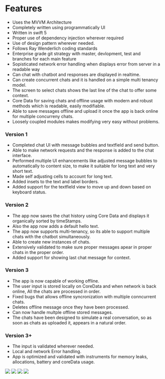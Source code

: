 # Features

- Uses the MVVM Architecture
- Completely written using programmatically UI
- Written in swift 5
- Proper use of dependency injection wherever required
- Use of design pattern wherever needed.
- Follows Ray Wenderlich coding standards
- Enterprise grade git strategy with master, devlopment, test and branches for each main feature
- Sopisticated network error handling when displays error from server in a readable way
- Can chat with chatbot and responses are displayed in realtime.
- Can create concurrent chats and it is handled on a simple multi tenancy model.
- The screen to select chats shows the last line of the chat to offer some context. 
- Core Data for saving chats and offline usage with modern and robust methods which is readable, easily modifiable.
- Able to save messages offline and upload it once the app is back online for multiple concurreny chats.
- Loosely coupled modules makes modifying very easy without problems.

### Version 1
- Completed chat UI with message bubbles and textfield and send button.
- Able to make network requests and the response is added to the chat interface.
- Performed multiple UI enhancements like adjusted message bubbles to automatically to content size, to make it suitable for long text and very short text.
- Made self adjusting cells to account for long text.
- Added insets to the text and label borders.
- Added support for the textfield view to move up and down based on keyboard status. 

### Version 2
- The app now saves the chat history using Core Data and displays it organically sorted by timeStamps. 
- Also the app now adds a default hello text.
- The app now supports multi-tenancy, so its able to support multiple chats with the chatbot simultaneously.
- Able to create new instances of chats. 
- Extensively validated to make sure proper messages apear in proper chats in the proper order. 
- Added support for showing last chat message for context.

### Version 3
- The app is now capable of working offline.
- The user input is stored locally on CoreData and when network is back online, All the chats are processed in order. 
- Fixed bugs that allows offline syncronization with multiple conncurrent chats.
- Deletes offline message once they have been processed.
- Can now handle multple offline stored messages.
- The chats have been designed to simulate a real conversation, so as soon as chats as uploaded it, appears in a natural order. 

### Version 3+
- The input is validated wherever needed.
- Local and network Error handling. 
- App is optimized and validated with instruments for memory leaks, allocations, battery and coreData usage.

![](https://github.com/vishwas513/ChatBot/blob/master/screenshots/pic1.png)
![](https://github.com/vishwas513/ChatBot/blob/master/screenshots/pic2.png)
![](https://github.com/vishwas513/ChatBot/blob/master/screenshots/pic3.png)
![](https://github.com/vishwas513/ChatBot/blob/master/screenshots/pic4.png)